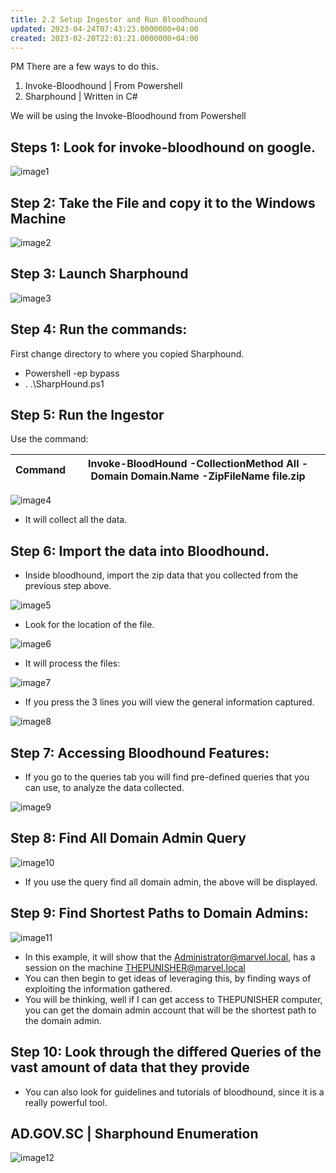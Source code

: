 ```yaml
---
title: 2.2 Setup Ingestor and Run Bloodhound
updated: 2023-04-24T07:43:23.0000000+04:00
created: 2023-02-20T22:01:21.0000000+04:00
---
```


PM
There are a few ways to do this.

1.  Invoke-Bloodhound \| From Powershell
2.  Sharphound \| Written in C#

We will be using the Invoke-Bloodhound from Powershell

## Steps 1: Look for invoke-bloodhound on google. 

![image1](image1-121.png)

## Step 2: Take the File and copy it to the Windows Machine

![image2](image2-59.png)

## Step 3: Launch Sharphound

![image3](image3-41.png)

## Step 4: Run the commands:

First change directory to where you copied Sharphound.

- Powershell -ep bypass
- . .\SharpHound.ps1

## Step 5: Run the Ingestor

Use the command:

| Command | **Invoke-BloodHound -CollectionMethod All -Domain Domain.Name -ZipFileName file.zip** |
|---------|---------------------------------------------------------------------------------------|

![image4](image4-28.png)

- It will collect all the data.

## Step 6: Import the data into Bloodhound.

- Inside bloodhound, import the zip data that you collected from the previous step above.

![image5](image5-18.png)

- Look for the location of the file.

![image6](image6-11.png)

- It will process the files:

![image7](image7-8.png)

- If you press the 3 lines you will view the general information captured.

![image8](image8-7.png)

## Step 7: Accessing Bloodhound Features:

- If you go to the queries tab you will find pre-defined queries that you can use, to analyze the data collected.

![image9](image9-4.png)

## Step 8: Find All Domain Admin Query

![image10](image10-2.png)

- If you use the query find all domain admin, the above will be displayed.

## Step 9: Find Shortest Paths to Domain Admins:

![image11](image11-1.png)

- In this example, it will show that the Administrator@marvel.local, has a session on the machine THEPUNISHER@marvel.local
- You can then begin to get ideas of leveraging this, by finding ways of exploiting the information gathered.
- You will be thinking, well if I can get access to THEPUNISHER computer, you can get the domain admin account that will be the shortest path to the domain admin.

## Step 10: Look through the differed Queries of the vast amount of data that they provide

- You can also look for guidelines and tutorials of bloodhound, since it is a really powerful tool.

## AD.GOV.SC \| Sharphound Enumeration

![image12](image12-1.png)

